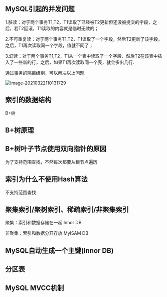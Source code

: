 ## MySQL引起的并发问题

1.脏读：对于两个事务T1,T2，T1读取了已经被T2更新但还没被提交的字段，之后，若T2回滚，T1读取的内容就是临时无效的；

2.不可重复读：对于两个事务T1,T2，T1读取了一个字段，然后T2更新了该字段，之后，T1再次读取同一个字段，值就不同了；

3.幻读：对于两个事务T1,T2，T1从一个表中读取了一个字段，然后T2在该表中插入了一些新的行，之后，如果T1再次读取同一个表，就会多出几行.

通过事务的隔离级别，可以解决以上问题.

![image-20210322110131729](C:\Develop\Git\Note\images\image-20210322110131729.png)

## 索引的数据结构

B+树

## B+树原理

## B+树叶子节点使用双向指针的原因

为了支持范围查找，不然每次都要从根节点遍历

## 索引为什么不使用Hash算法

不支持范围查找

## 聚集索引/聚树索引、稀疏索引/非聚集索引

聚集：索引和数据存储在一起 Innor DB

非聚集：索引和数据分开存放 MyISAM DB

## MySQL自动生成一个主键(Innor DB)

## 分区表

## MySQL MVCC机制



